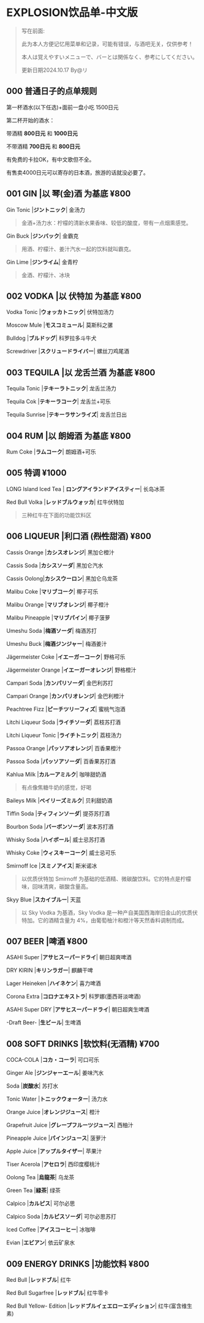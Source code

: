 # EXPLOSION饮品单-中文版

>写在前面:
>
>此为本人方便记忆用菜单和记录，可能有错误，与酒吧无关，仅供参考！
>
>本人は覚えやすいメニューで、バーとは関係なく、参考にしてください。
>
>更新日期2024.10.17 By@リ

## 000 普通日子的点单规则

第一杯酒水(以下任选)+面前一盘小吃 1500日元

第二杯开始的酒水：

带酒精 **800日元** 和 **1000日元**

不带酒精 **700日元** 和 **800日元**

有免费的卡拉OK，有中文歌但不全。

有售卖4000日元可以寄存的日本酒，旅游的话就没必要了。

## 001 GIN |以 琴(金)酒 为基底 ¥800

Gin Tonic |**ジントニック**| 金汤力

> 金酒+汤力水：柠檬的清新水果香味、较低的酸度，带有一点烟熏感觉。

Gin Buck |**ジンバック**| 金霸克

> 用酒、柠檬汁、姜汁汽水一起的饮料就叫霸克。

Gin Lime |**ジンライム**| 金青柠

> 金酒、柠檬汁、冰块

## 002 **VODKA** |以 伏特加 为基底 ¥800

Vodka Tonic |**ウォッカトニック**| 伏特加汤力

Moscow Mule |**モスコミュール**| 莫斯科之骡

Bulldog |**ブルドッグ**| 科罗拉多斗牛犬

Screwdriver |**スクリュードライバー**|  螺丝刀鸡尾酒

## 003 **TEQUILA** |**以** **龙舌兰酒** 为基底 ¥800

Tequila Tonic |**テキーラトニック**| 龙舌兰汤力

Tequila Cok |**テキーラコーク**| 龙舌兰+可乐

Tequila Sunrise |**テキーラサンライズ**| 龙舌兰日出

## 004 RUM |以 朗姆酒 为基底 ¥800

Rum Coke |**ラムコーク**| 朗姆酒+可乐

## 005 特调 ¥1000

LONG Island Iced Tea | **ロングアイランドアイスティー**| 长岛冰茶

Red Bull Volka |**レッドブルウォッカ**| 红牛伏特加

> 三种红牛在下面的功能饮料区

## 006 LIQUEUR |利口酒 (~~烈性~~甜酒) ¥800

Cassis Orange |**カシスオレンジ**| 黑加仑橙汁

Cassis Soda |**カシスソーダ**| 黑加仑汽水

Cassis Oolong|**カシスウーロン**| 黑加仑乌龙茶

Malibu Coke |**マリブコーク**| 椰子可乐

Malibu Orange |**マリブオレンジ**| 椰子橙汁

Malibu Pineapple |**マリブパイン**| 椰子菠萝

Umeshu Soda |**梅酒ソーダ**| 梅酒苏打

Umeshu Buck |**梅酒ジンジャー**| 梅酒姜汁

Jägermeister Coke |**イエーガーコーク**| 野格可乐

Jägermeister Orange |**イエーガーオレンジ**| 野格橙汁

Campari Soda |**カンパリソーダ**| 金巴利苏打

Campari Orange |**カンパリオレンジ**| 金巴利橙汁

Peachtree Fizz |**ピーチツリーフィズ**| 蜜桃气泡酒

Litchi Liqueur Soda |**ライチソーダ**| 荔枝苏打酒

Litchi Liqueur Tonic |**ライチトニック**| 荔枝汤力

Passoa Orange |**パッソアオレンジ**| 百香果橙汁

Passoa Soda |**パッソアソーダ**| 百香果苏打酒

Kahlua Milk |**カルーアミルク**| 咖啡甜奶酒

> 有点像焦糖牛奶的感觉，好喝

Baileys Milk |**ベイリーズミルク**| 贝利甜奶酒

Tiffin Soda |**ティフィンソーダ**| 提芬苏打酒

Bourbon Soda |**バーボンソーダ**| 波本苏打酒

Whisky Soda |**ハイボール**| 威士忌苏打酒

Whisky Coke |**ウィスキーコーク**| 威士忌可乐

Smirnoff Ice |**スミノアイス**| 斯米诺冰

> 以优质伏特加 Smirnoff 为基础的低酒精、微碳酸饮料。它的特点是柠檬味，回味清爽，碳酸含量高。

Skyy Blue |**スカイブルー**| 天蓝

> 以 Sky Vodka 为基酒，Sky Vodka 是一种产自美国西海岸旧金山的优质伏特加。它的酒精含量为 4%，由葡萄柚汁和橙汁等天然香料调制而成。

## 007 BEER |啤酒 ¥800

ASAHI Super |**アサヒスーパードライ**| 朝日超爽啤酒

DRY KIRIN |**キリンラガー**| 麒麟干啤

Lager Heineken |**ハイネケン**| 喜力啤酒

Corona Extra |**コロナエキストラ**| 科罗娜(墨西哥淡啤酒)



ASAHI Super DRY |**アサヒスーパードライ**| 朝日超爽生啤酒

-Draft Beer- |**生ビール**| 生啤酒

## 008 SOFT DRINKS |软饮料(无酒精) ¥700

COCA-COLA |**コカ・コーラ**| 可口可乐

Ginger Ale |**ジンジャーエール**| 姜味汽水

Soda |**炭酸水**| 苏打水

Tonic Water |**トニックウォーター**|  汤力水

Orange Juice |**オレンジジュース**| 橙汁

Grapefruit Juice |**グレープフルーツジュース**| 西柚汁

Pineapple Juice |**パインジュース**| 菠萝汁

Apple Juice |**アップルタイザー**| 苹果汁

Tiser Acerola |**アセロラ**| 西印度樱桃汁

Oolong Tea |**烏龍茶**| 乌龙茶

Green Tea |**緑茶**| 绿茶

Calpico |**カルピス**| 可尔必思

Calpico Soda |**カルピスソーダ**| 可尔必思苏打

Iced Coffee |**アイスコーヒー**| 冰咖啡

Evian |**エビアン**| 依云矿泉水

## 009 ENERGY DRINKS |功能饮料 ¥800

Red Bull |**レッドブル**| 红牛

Red Bull Sugarfree |**レッドブル**| 红牛零卡

Red Bull Yellow- Edition |**レッドブルイェエローエディション**| 红牛(富含维生素)
